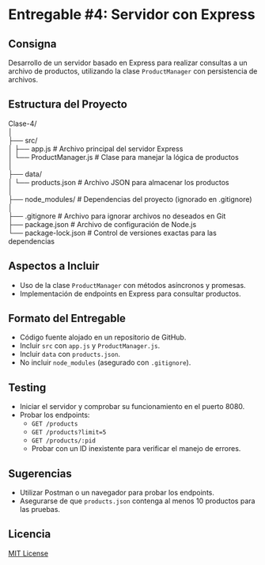 # Entregable #4: Servidor con Express

## Consigna

Desarrollo de un servidor basado en Express para realizar consultas a un archivo de productos, utilizando la clase `ProductManager` con persistencia de archivos.

## Estructura del Proyecto  

Clase-4/  
│  
├── src/  
│ ├── app.js # Archivo principal del servidor Express  
│ └── ProductManager.js # Clase para manejar la lógica de productos  
│  
├── data/  
│ └── products.json # Archivo JSON para almacenar los productos  
│  
├── node_modules/ # Dependencias del proyecto (ignorado en .gitignore)  
│  
├── .gitignore # Archivo para ignorar archivos no deseados en Git  
├── package.json # Archivo de configuración de Node.js  
└── package-lock.json # Control de versiones exactas para las dependencias  
  
## Aspectos a Incluir

- Uso de la clase `ProductManager` con métodos asíncronos y promesas.
- Implementación de endpoints en Express para consultar productos.

## Formato del Entregable

- Código fuente alojado en un repositorio de GitHub.
- Incluir `src` con `app.js` y `ProductManager.js`.
- Incluir `data` con `products.json`.
- No incluir `node_modules` (asegurado con `.gitignore`).

## Testing

- Iniciar el servidor y comprobar su funcionamiento en el puerto 8080.
- Probar los endpoints:
  - `GET /products`
  - `GET /products?limit=5`
  - `GET /products/:pid`
  - Probar con un ID inexistente para verificar el manejo de errores.

## Sugerencias

- Utilizar Postman o un navegador para probar los endpoints.
- Asegurarse de que `products.json` contenga al menos 10 productos para las pruebas.

## Licencia

[MIT License](LICENSE.md)